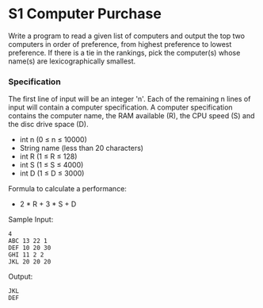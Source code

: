 # S1 Computer Purchase
Write a program to read a given list of computers and output the top two computers in order of preference, from highest preference to lowest preference. If there is a tie in the rankings, pick the computer(s) whose name(s) are lexicographically smallest.


### Specification
The first line of input will be an integer 'n'. Each of the remaining n lines of input will contain a computer specification. A computer specification contains the computer name, the RAM available (R), the CPU speed (S) and the disc drive space (D).

- int n (0 ≤ n ≤ 10000)
- String name (less than 20 characters)
- int R (1 ≤ R ≤ 128)
- int S (1 ≤ S ≤ 4000)
- int D (1 ≤ D ≤ 3000)

Formula to calculate a performance:
- 2 * R + 3 * S + D


Sample Input:
```
4
ABC 13 22 1
DEF 10 20 30
GHI 11 2 2
JKL 20 20 20
```

Output:
```
JKL
DEF
```

